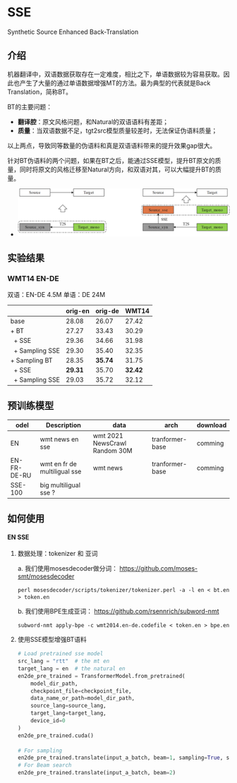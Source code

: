 # SSE
Synthetic Source Enhanced Back-Translation
## 介绍

机器翻译中，双语数据获取存在一定难度，相比之下，单语数据较为容易获取。因此也产生了大量的通过单语数据增强MT的方法。最为典型的代表就是Back Translation，简称BT。

BT的主要问题：

* **翻译腔**：原文风格问题，和Natural的双语语料有差距；
* **质量**：当双语数据不足，tgt2src模型质量较差时，无法保证伪语料质量；

以上两点，导致同等数量的伪语料和真是双语语料带来的提升效果gap很大。

针对BT伪语料的两个问题，如果在BT之后，能通过SSE模型，提升BT原文的质量，同时将原文的风格迁移至Natural方向，和双语对其，可以大幅提升BT的质量。

- ![image](https://github.com/huawei-tsc/SSE/blob/main/sse.PNG)

## 实验结果

### WMT14 EN-DE

双语：EN-DE 4.5M  单语：DE 24M

|                | orig-en   | orig-de   | WMT14     |
| -------------- | --------- | --------- | --------- |
| base           | 28.08     | 26.07     | 27.42     |
| + BT                 | 27.27     | 33.43     | 30.29     |
| &nbsp; + SSE          | 29.36     | 34.66     | 31.98     |
| &nbsp; + Sampling SSE | 29.30     | 35.40     | 32.35     |
| + Sampling BT  | 28.35     | **35.74** | 31.75     |
| &nbsp; + SSE          | **29.31** | 35.70     | **32.42** |
| &nbsp; + Sampling SSE | 29.03     | 35.72     | 32.12     |

## 预训练模型

| odel        | Description                  | data                          | arch            | download |
| ----------- | ---------------------------- | ----------------------------- | --------------- | -------- |
| EN          | wmt news en sse              | wmt 2021 NewsCrawl Random 30M | tranformer-base | comming  |
| EN-FR-DE-RU | wmt en fr de multiligual sse | wmt news                      | tranformer-base | comming  |
| SSE-100     | big multiligual sse ?        |                               |                 |          |

## 如何使用

#### EN SSE

1. 数据处理：tokenizer 和 亚词

   a. 我们使用mosesdecoder做分词： https://github.com/moses-smt/mosesdecoder

   ```shell
   perl mosesdecoder/scripts/tokenizer/tokenizer.perl -a -l en < bt.en > token.en
   ```

   b. 我们使用BPE生成亚词： https://github.com/rsennrich/subword-nmt

   ```shell
   subword-nmt apply-bpe -c wmt2014.en-de.codefile < token.en > bpe.en
   ```

2. 使用SSE模型增强BT语料

   ```python
   # Load pretrained sse model
   src_lang = "rtt"  # the mt en
   target_lang = en  # the natural en
   en2de_pre_trained = TransformerModel.from_pretrained(
       model_dir_path,
       checkpoint_file=checkpoint_file,
       data_name_or_path=model_dir_path,
       source_lang=source_lang,
       target_lang=target_lang,
       device_id=0
   )
   en2de_pre_trained.cuda()
   
   # For sampling 
   en2de_pre_trained.translate(input_a_batch, beam=1, sampling=True, sampling_topk=10)
   # For Beam search
   en2de_pre_trained.translate(input_a_batch, beam=2)
   ```


